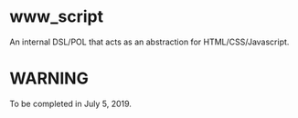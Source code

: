www_script
==========

An internal DSL/POL that acts as an abstraction for HTML/CSS/Javascript.


WARNING
========

To be completed in July 5, 2019.
